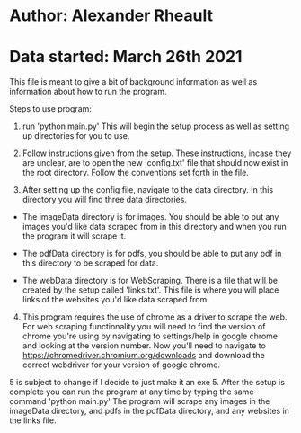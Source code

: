 # Author: Alexander Rheault
# Data started: March 26th 2021
This file is meant to give a bit of background information as well as information about how to run the program.

Steps to use program:
1. run 'python main.py'
This will begin the setup process as well as setting up directories for you to use.

2. Follow instructions given from the setup.
These instructions, incase they are unclear, are to open the new 'config.txt' file
that should now exist in the root directory. Follow the conventions set forth in the file.

3. After setting up the config file, navigate to the data directory.
In this directory you will find three data directories.

- The imageData directory is for images. You should be able to put any images you'd like data scraped from in
this directory and when you run the program it will scrape it.

- The pdfData directory is for pdfs, you should be able to put any pdf in this directory to be scraped for data.

- The webData directory is for WebScraping. There is a file that will be created by the setup called 'links.txt'.
This file is where you will place links of the websites you'd like data scraped from.

4. This program requires the use of chrome as a driver to scrape the web. For web scraping functionality you will
need to find the version of chrome you're using by navigating to settings/help in google chrome and looking at the
version number. Now you'll need to navigate to https://chromedriver.chromium.org/downloads and download the correct
webdriver for your version of google chrome.

5 is subject to change if I decide to just make it an exe
5. After the setup is complete you can run the program at any time by typing the same command 'python main.py'
The program will scrape any images in the imageData directory, and pdfs in the pdfData directory, and any websites
in the links file.
